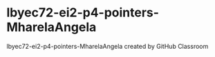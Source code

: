 # lbyec72-ei2-p4-pointers-MharelaAngela
lbyec72-ei2-p4-pointers-MharelaAngela created by GitHub Classroom
  
